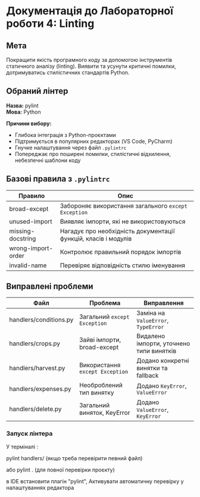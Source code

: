 # Документація до Лабораторної роботи 4: Linting

## Мета
Покращити якість програмного коду за допомогою інструментів статичного аналізу (linting). Виявити та усунути критичні помилки, дотримуватись стилістичних стандартів Python.

## Обраний лінтер

**Назва:** pylint  
**Мова:** Python

**Причини вибору:**
- Глибока інтеграція з Python-проєктами
- Підтримується в популярних редакторах (VS Code, PyCharm)
- Гнучке налаштування через файл `.pylintrc`
- Попереджає про поширені помилки, стилістичні відхилення, небезпечні шаблони коду

## Базові правила з `.pylintrc`

| Правило              | Опис                                                             |
|----------------------|------------------------------------------------------------------|
| broad-except         | Забороняє використання загального `except Exception`             |
| unused-import        | Виявляє імпорти, які не використовуються                         |
| missing-docstring    | Нагадує про необхідність документації функцій, класів і модулів  |
| wrong-import-order   | Контролює правильний порядок імпортів                            |
| invalid-name         | Перевіряє відповідність стилю іменування                         |

## Виправлені проблеми

| Файл                   | Проблема                          | Виправлення                                 |
|------------------------|-----------------------------------|---------------------------------------------|
| handlers/conditions.py | Загальний `except Exception`      | Заміна на `ValueError`, `TypeError`         |
| handlers/crops.py      | Зайві імпорти, broad-except       | Видалено імпорти, уточнено типи винятків    |
| handlers/harvest.py    | Використання `except Exception`   | Додано конкретні винятки та fallback        |
| handlers/expenses.py   | Необроблений тип винятку          | Додано `KeyError`, `ValueError`             |
| handlers/delete.py     | Загальний виняток, KeyError       | Додано `ValueError`, `KeyError`             |

### Запуск лінтера
У терміналі :

pylint handlers/ (якщо треба перевірити певний файл)

або pylint . (для повної перевірки проєкту)

в IDE встановити плагін "pylint", Активувати автоматичну перевірку у налаштуваннях редактора

